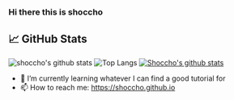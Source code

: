 ### Hi there this is shoccho 

## &#x1f4c8; GitHub Stats
![shoccho's github stats](https://github-readme-stats.vercel.app/api?username=shoccho&count_private=true)
![Top Langs](https://github-readme-stats.vercel.app/api/top-langs/?username=shoccho&layout=compact)
[![Shoccho's github stats](https://github-readme-stats.vercel.app/api?username=shoccho)](https://github.com/anuraghazra/github-readme-stats)

- 🌱 I’m currently learning whatever I can find a good tutorial for
- 📫 How to reach me: https://shoccho.github.io
<!--
**shoccho/shoccho** is a ✨ _special_ ✨ repository because its `README.md` (this file) appears on your GitHub profile.
Here are some ideas to get you started:

- 🔭 I’m currently working on ...

- 👯 I’m looking to collaborate on ...
- 🤔 I’m looking for help with ...
- 💬 Ask me about ...

- 😄 Pronouns: ...
- ⚡ Fun fact: ...
-->
